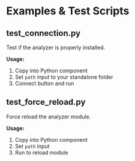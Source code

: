 # Examples & Test Scripts

## test_connection.py
Test if the analyzer is properly installed.

**Usage:**
1. Copy into Python component
2. Set `path` input to your standalone folder
3. Connect button and run

## test_force_reload.py
Force reload the analyzer module.

**Usage:**
1. Copy into Python component  
2. Set `path` input
3. Run to reload module
